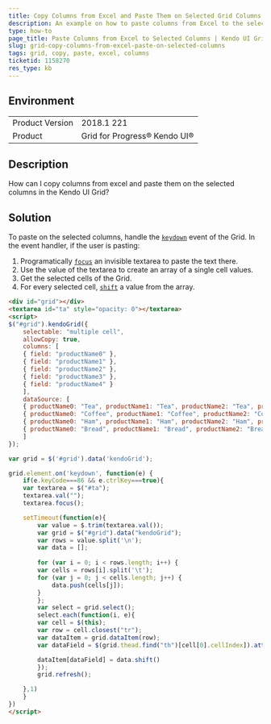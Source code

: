 ```yaml
---
title: Copy Columns from Excel and Paste Them on Selected Grid Columns
description: An example on how to paste columns from Excel to the selected columns of the Kendo UI Grid.
type: how-to
page_title: Paste Columns from Excel to Selected Columns | Kendo UI Grid
slug: grid-copy-columns-from-excel-paste-on-selected-columns
tags: grid, copy, paste, excel, columns
ticketid: 1158270
res_type: kb
---
```


## Environment
<table>
	<tr>
		<td>Product Version</td>
		<td>2018.1 221</td>
	</tr>
	<tr>
		<td>Product</td>
		<td>Grid for Progress® Kendo UI®</td>
	</tr>
</table>

## Description

How can I copy columns from excel and paste them on the selected columns in the Kendo UI Grid?

## Solution

To paste on the selected columns, handle the [`keydown`](https://api.jquery.com/keydown/) event of the Grid. In the event handler, if the user is pasting:

1. Programatically [`focus`](https://api.jquery.com/focus/) an invisible textarea to paste the text there.
1. Use the value of the textarea to create an array of a single cell values.
1. Get the selected cells of the Grid.
1. For every selected cell, [`shift`](https://developer.mozilla.org/en-US/docs/Web/JavaScript/Reference/Global_Objects/Array/shift) a value from the array.

```html
<div id="grid"></div>
<textarea id="ta" style="opacity: 0"></textarea>
<script>
$("#grid").kendoGrid({
	selectable: "multiple cell",
	allowCopy: true,
	columns: [
	{ field: "productName0" },
	{ field: "productName1" },
	{ field: "productName2" },
	{ field: "productName3" },
	{ field: "productName4" }
	],
	dataSource: [
	{ productName0: "Tea", productName1: "Tea", productName2: "Tea", productName3: "Tea", productName4: "Tea" },
	{ productName0: "Coffee", productName1: "Coffee", productName2: "Coffee", productName3: "Coffee", productName4: "Coffee"},
	{ productName0: "Ham", productName1: "Ham", productName2: "Ham", productName3: "Ham", productName4: "Ham"},
	{ productName0: "Bread", productName1: "Bread", productName2: "Bread", productName3: "Bread", productName4: "Bread"}
	]
});

var grid = $('#grid').data('kendoGrid');

grid.element.on('keydown', function(e) {
	if(e.keyCode===86 && e.ctrlKey===true){
	var textarea = $("#ta");
	textarea.val("");
	textarea.focus();

	setTimeout(function(e){
		var value = $.trim(textarea.val());
		var grid = $("#grid").data("kendoGrid");
		var rows = value.split('\n');
		var data = [];
		
		for (var i = 0; i < rows.length; i++) {
		var cells = rows[i].split('\t');
		for (var j = 0; j < cells.length; j++) {
			data.push(cells[j]);
		}
		};
		var select = grid.select();
		select.each(function(i, e){
		var cell = $(this);
		var row = cell.closest("tr");
		var dataItem = grid.dataItem(row);
		var dataField = $(grid.thead.find("th")[cell[0].cellIndex]).attr("data-field");

		dataItem[dataField] = data.shift()
		});
		grid.refresh();

	},1)
	}
})
</script>
```